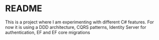 # README #

This is a project where I am experimenting with different C# features.
For now it is using a DDD architecture, CQRS patterns, Identity Server for authentication, EF and EF core migrations
